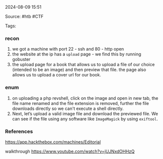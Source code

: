 
2024-08-09 15:51

Source: #htb #CTF 

Tags: 

### recon

1. we got a machine with port 22 - ssh and 80 - http open
2. the website at the ip has a `upload` page - we find this by running gobuster 
3. the upload page for a book that allows us to upload a file of our choice (intended to be an image) and then preview that file. the page also allows us to upload a cover url for our book.
### enum

1. on uploading a php revshell, click on the image and open in new tab, the file name renamed and the file extension is removed, further the file downloads directly so we can't execute a shell directly.
2. Next, let’s upload a valid image file and download the previewed file. We can see if the file using any software like `ImageMagick` by using `exiftool`.

























### References
https://app.hackthebox.com/machines/Editorial

walkthrough 
https://www.youtube.com/watch?v=jUJNxdOHHzQ